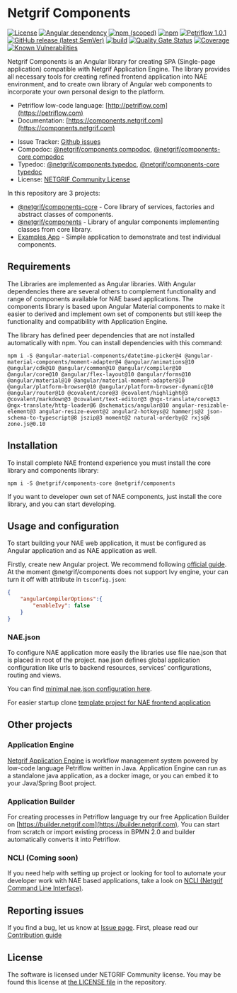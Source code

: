 # Netgrif Components

[![License](https://img.shields.io/badge/license-NETGRIF%20Community%20License-green)](https://netgrif.com/engine/license)
[![Angular dependency](https://img.shields.io/npm/dependency-version/@netgrif/components/@angular/core?label=Angular)](https://www.angular.io/)
[![npm (scoped)](https://img.shields.io/npm/v/@netgrif/components-core)](https://www.npmjs.com/package/@netgrif/components-core)
[![npm](https://img.shields.io/npm/dt/@netgrif/components-core)](https://www.npmjs.com/package/@netgrif/components-core)
[![Petriflow 1.0.1](https://img.shields.io/badge/Petriflow-1.0.1-0aa8ff)](https://petriflow.com)
[![GitHub release (latest SemVer)](https://img.shields.io/github/v/release/netgrif/components?sort=semver&display_name=tag)](https://github.com/netgrif/components/releases)
[![build](https://github.com/netgrif/components/actions/workflows/master-build.yml/badge.svg)](https://github.com/netgrif/components/actions/workflows/master-build.yml)
[![Quality Gate Status](https://sonarcloud.io/api/project_badges/measure?project=netgrif_componentsmetric=alert_status)](https://sonarcloud.io/dashboard?id=netgrif_components)
[![Coverage](https://sonarcloud.io/api/project_badges/measure?project=netgrif_components&metric=coverage)](https://sonarcloud.io/dashboard?id=netgrif_components)
[![Known Vulnerabilities](https://snyk.io/test/github/netgrif/components/badge.svg)](https://snyk.io/test/github/netgrif/components)

Netgrif Components is an Angular library for creating SPA (Single-page application) compatible with Netgrif Application Engine.
The library provides all necessary tools for creating refined frontend application into NAE environment,
and to create own library of Angular web components to incorporate your own personal design to the platform.

* Petriflow low-code language: [http://petriflow.com](https://petriflow.com)
* Documentation: [https://components.netgrif.com](https://components.netgrif.com)
<!-- * Getting Started: [https://components.netgrif.com/get_started](https://components.netgrif.com/get_started) -->
* Issue Tracker: [Github issues](https://github.com/netgrif/components/issues)
* Compodoc: [@netgrif/components compodoc](https://components.netgrif.com/#/compodoc/components), 
           [@netgrif/components-core compodoc](https://components.netgrif.com/#/compodoc/components-core)
* Typedoc: [@netgrif/components typedoc](https://components.netgrif.com/#/typedoc/components),
           [@netgrif/components-core typedoc](https://components.netgrif.com/#/typedoc/components-core)
* License: [NETGRIF Community License](https://github.com/netgrif/components/blob/master/LICENSE)

In this repository are 3 projects:
* [@netgrif/components-core](projects/netgrif-components-core/README.md) - Core library of services, factories and abstract classes of components.  
* [@netgrif/components](projects/netgrif-components/README.md) - Library of angular components implementing classes from core library.
* [Examples App](projects/nae-example-app/README.md) - Simple application to demonstrate and test individual components.

## Requirements

The Libraries are implemented as Angular libraries. With Angular dependencies there are several others to complement functionality and range of components available for
NAE based applications. The components library is based upon Angular Material components to make it easier to derived and implement own set of components but still keep
the functionality and compatibility with Application Engine.

The library has defined peer dependencies that are not installed automatically with npm. You can install dependencies with this command:

```shell
npm i -S @angular-material-components/datetime-picker@4 @angular-material-components/moment-adapter@4 @angular/animations@10 @angular/cdk@10 @angular/common@10 @angular/compiler@10 @angular/core@10 @angular/flex-layout@10 @angular/forms@10 @angular/material@10 @angular/material-moment-adapter@10 @angular/platform-browser@10 @angular/platform-browser-dynamic@10 @angular/router@10 @covalent/core@3 @covalent/highlight@3 @covalent/markdown@3 @covalent/text-editor@3 @ngx-translate/core@13 @ngx-translate/http-loader@6 @schematics/angular@10 angular-resizable-element@3 angular-resize-event@2 angular2-hotkeys@2 hammerjs@2 json-schema-to-typescript@8 jszip@3 moment@2 natural-orderby@2 rxjs@6 zone.js@0.10
```

## Installation

To install complete NAE frontend experience you must install the core library and components library:

```shell
npm i -S @netgrif/components-core @netgrif/components
```

If you want to developer own set of NAE components, just install the core library, and you can start developing.

## Usage and configuration

To start building your NAE web application, it must be configured as Angular application and as NAE application as well.

Firstly, create new Angular project. We recommend following [official guide](https://angular.io/guide/setup-local).
At the moment @netgrif/components does not support Ivy engine, your can turn it off with attribute in `tsconfig.json`:

```json
{
    "angularCompilerOptions":{
        "enableIvy": false
    }
}
```

### NAE.json

To configure NAE application more easily the libraries use file nae.json that is placed in root of the project.
nae.json defines global application configuration like urls to backend resources, services' configurations, routing and views.

You can find [minimal nae.json configuration here](docs/configuration/nae-minimal.json). 

<!-- You can read more on how to configure complete [nae.json here](https://components.netgrif.com/#/configuration). -->


For easier startup clone [template project for NAE frontend application](https://github.com/netgrif/nae-frontend-application-starter)

<!-- For more information please read instructions in [Get Started](https://components.netgrif.com/#/get_started) -->

## Other projects

### Application Engine

[Netgrif Application Engine](https://github.com/netgrif/application-engine) is workflow management system powered by low-code language Petriflow written in Java.
Application Engine can run as a standalone java application, as a docker image, or you can embed it to your Java/Spring Boot project.

### Application Builder

For creating processes in Petriflow language try our free Application Builder on [https://builder.netgrif.com](https://builder.netgrif.com).
You can start from scratch or import existing process in BPMN 2.0 and builder automatically converts it into Petriflow.

### NCLI (Coming soon)

If you need help with setting up project or looking for tool to automate your developer work with NAE based applications,
take a look on [NCLI (Netgrif Command Line Interface)](https://github.com/netgrif/ncli).

## Reporting issues

If you find a bug, let us know at [Issue page](https://github.com/netgrif/components/issues). First, please read our [Contribution guide](https://github.com/netgrif/components/blob/master/CONTRIBUTING.md)

## License

The software is licensed under NETGRIF Community license. You may be found this license at [the LICENSE file](https://github.com/netgrif/components/blob/master/LICENSE) in the repository. 
